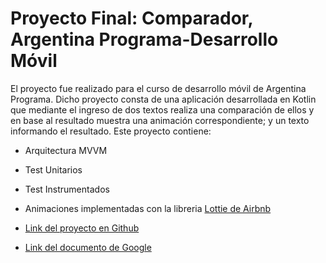 # Proyecto Final: Comparador, Argentina Programa-Desarrollo Móvil
El proyecto fue realizado para el curso de desarrollo móvil de Argentina Programa. Dicho proyecto consta de
una aplicación desarrollada en Kotlin que mediante el ingreso de dos textos realiza una comparación de ellos
y en base al resultado muestra una animación correspondiente; y un texto informando el resultado.
Este proyecto contiene:
- Arquitectura MVVM
- Test Unitarios
- Test Instrumentados
- Animaciones implementadas con la libreria [Lottie de Airbnb](https://github.com/airbnb/lottie-android)

- [Link del proyecto en Github](https://github.com/KatiaPagliera/Proyecto-Final-Comparador-ArgentinaPrograma.git)
- [Link del documento de Google](https://docs.google.com/document/d/16MLtF0E0sRDC7u11eltlWEzHOhkL11-o/edit?usp=sharing&ouid=103624042050583417958&rtpof=true&sd=true)

  
